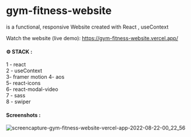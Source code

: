 # gym-fitness-website

is a functional, responsive Website created with React , useContext

Watch the website (live demo): https://gym-fitness-website.vercel.app/

####  &#9881; STACK :
1 - react  
2 -  useContext   
3- framer motion 
4- aos  
5- react-icons  
6- react-modal-video  
7 - sass  
8 - swiper 

#### Screenshots :
![screencapture-gym-fitness-website-vercel-app-2022-08-22-00_22_56](https://user-images.githubusercontent.com/57132693/185813294-bb31723b-d09a-462a-af24-4694fd83b8fd.png)
